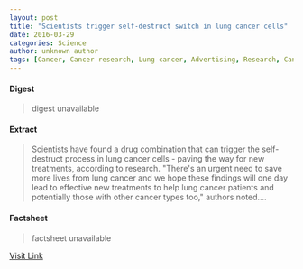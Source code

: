 ```yaml
---
layout: post
title: "Scientists trigger self-destruct switch in lung cancer cells"
date: 2016-03-29
categories: Science
author: unknown author
tags: [Cancer, Cancer research, Lung cancer, Advertising, Research, Cancer cell, Website, Neoplasms, Medicine, Health, Clinical medicine]
---
```



#### Digest
>digest unavailable

#### Extract
>Scientists have found a drug combination that can trigger the self-destruct process in lung cancer cells - paving the way for new treatments, according to research. "There's an urgent need to save more lives from lung cancer and we hope these findings will one day lead to effective new treatments to help lung cancer patients and potentially those with other cancer types too," authors noted....

#### Factsheet
>factsheet unavailable

[Visit Link](http://feeds.sciencedaily.com/~r/sciencedaily/~3/h06p6AYAcE0/141030213717.htm)


